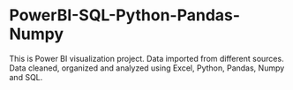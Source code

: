 # PowerBI-SQL-Python-Pandas-Numpy
This is Power BI visualization project. Data imported from different sources. Data cleaned, organized  and analyzed using Excel, Python, Pandas, Numpy and SQL.
